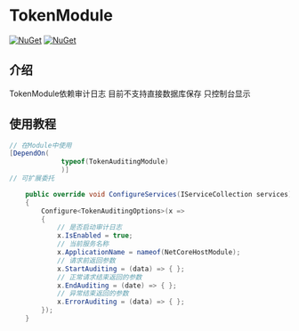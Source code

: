 # TokenModule

[![NuGet](https://img.shields.io/nuget/dt/Token.Auditing/.svg?label=NuGet&style=flat&logo=nuget)](https://www.nuget.org/packages/Token.Auditing//)
[![NuGet](https://img.shields.io/nuget/v/Token.Auditing/.svg?label=NuGet&style=flat&logo=nuget)](https://www.nuget.org/packages/Token.Auditing//)

## 介绍

TokenModule依赖审计日志
目前不支持直接数据库保存
只控制台显示

## 使用教程

```csharp
// 在Module中使用
[DependOn(
             typeof(TokenAuditingModule)
             )]
// 可扩展委托 

    public override void ConfigureServices(IServiceCollection services)
    {
        Configure<TokenAuditingOptions>(x =>
        {
            // 是否启动审计日志
            x.IsEnabled = true;
            // 当前服务名称
            x.ApplicationName = nameof(NetCoreHostModule);
            // 请求前返回参数
            x.StartAuditing = (data) => { };
            // 正常请求结束返回的参数
            x.EndAuditing = (date) => { };
            // 异常结束返回的参数
            x.ErrorAuditing = (data) => { };
        });
    }
```